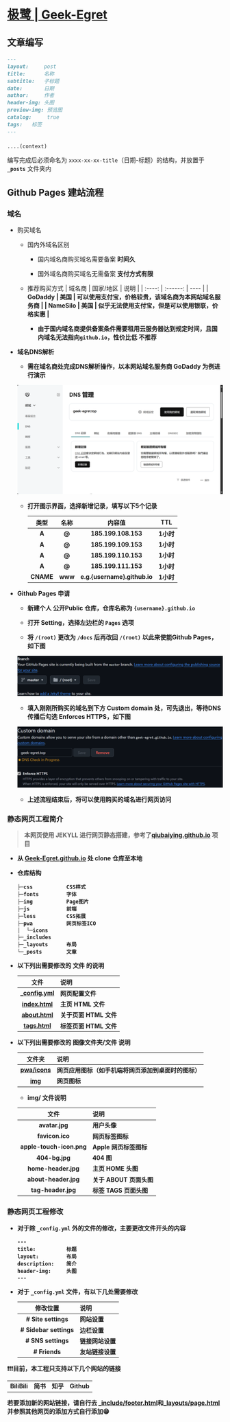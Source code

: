 # [极鹭 | Geek-Egret](https://geek-egret.github.io/)
## 文章编写
```markdown
---
layout:     post
title:      名称
subtitle:   子标题
date:       日期
author:     作者
header-img: 头图
preview-img: 预览图
catalog: 	 true
tags:   标签
---

....(context)
```
编写完成后必须命名为 `xxxx-xx-xx-title`（日期-标题）的结构，并放置于 <b>`_posts`</b> 文件夹内
## <b>Github Pages</b> 建站流程
### 域名
- 购买域名
    - 国内外域名区别
        - 国内域名商购买域名需要备案 <b>时间久</b>

        - 国外域名商购买域名无需备案 <b>支付方式有限</b>
    - 推荐购买方式
        | 域名商 | 国家/地区 | 说明 |
        | :----: | :------: | ---- |
        | <b>GoDaddy | 美国 | 可以使用支付宝，价格较贵，该域名商为本网站域名服务商 | 
        | <b>NameSilo | 美国 | 似乎无法使用支付宝，但是可以使用银联，价格实惠 |
        - 由于国内域名商提供备案条件需要租用云服务器达到规定时间，且国内域名无法指向`github.io`，性价比低 <b>不推荐</b>
- 域名DNS解析
    - 需在域名商处完成DNS解析操作，以本网站域名服务商 <b>GoDaddy</b> 为例进行演示

    ![image_godaddy_0](img\Snipaste_2025-02-03_14-55-07.png)

    - 打开图示界面，选择新增记录，填写以下5个记录
    
        | 类型 | 名称 | 内容值 | TTL |
        | :-: | :--: | :----: | :-: |
        | A | @ | 185.199.108.153 | 1小时 |
        | A | @ | 185.199.109.153 | 1小时 |
        | A | @ | 185.199.110.153 | 1小时 |
        | A | @ | 185.199.111.153 | 1小时 |
        | CNAME | www | <b>e.g.</b>{username}.github.io | 1小时 |
- <b>Github Pages</b> 申请
    - 新建个人 <b>公开Public</b> 仓库，仓库名称为 `{username}.github.io` 

    - 打开 <b>Setting</b>，选择左边栏的 `Pages` 选项

    - 将 `/(root)` 更改为 `/docs` 后再改回 `/(root)` 以此来使能Github Pages，如下图

    ![image_github_0](img\Snipaste_2025-02-03_15-10-31.png)

    - 填入刚刚所购买的域名到下方 <b>Custom domain</b> 处，可先退出，等待DNS传播后勾选 <b>Enforces HTTPS</b>，如下图

    ![image_github_1](img\Snipaste_2025-02-03_15-14-22.png)

    - 上述流程结束后，将可以使用购买的域名进行网页访问

### 静态网页工程简介
> 本网页使用 <b>JEKYLL</b> 进行网页静态搭建，参考了[<b>qiubaiying.github.io</b>](https://github.com/qiubaiying/qiubaiying.github.io/tree/master) 项目
- 从 [<b>Geek-Egret.github.io</b>](https://github.com/Geek-Egret/Geek-Egret.github.io) 处 <b>clone</b> 仓库至本地
- 仓库结构

    ```shell
    ├─css           CSS样式
    ├─fonts         字体
    ├─img           Page图片
    ├─js            前端
    ├─less          CSS拓展
    ├─pwa           网页标签ICO
    │  └─icons
    ├─_includes     
    ├─_layouts      布局
    └─_posts        文章
    ```
- 以下列出需要修改的 <b>文件</b> 的说明

    | 文件 | 说明 |
    | :-: | -------- |
    | [_config.yml](../_config.yml) | 网页配置文件 |
    | [index.html](../index.html) | 主页 HTML 文件 |
    | [about.html](../about.html) | 关于页面 HTML 文件 |
    | [tags.html](../tags.html) | 标签页面 HTML 文件 |

- 以下列出需要修改的 <b>图像文件夹/文件</b> 说明

    | 文件夹 | 说明 |
    | :-: | -------- |
    | [pwa/icons](../pwa/icons/) | 网页应用图标（如手机端将网页添加到桌面时的图标） |
    | [img](../img) | 网页图标 |

    - <b>img/ </b>文件说明

    | 文件 | 说明 |
    | :---: | ---- |
    | avatar.jpg | 用户头像 |
    | favicon.ico | 网页标签图标 |
    | apple-touch-icon.png | <b>Apple</b> 网页标签图标 |
    | 404-bg.jpg | <b>404</b> 图 |
    | home-header.jpg | 主页 <b>HOME</b> 头图 |
    | about-header.jpg | 关于 <b>ABOUT</b> 页面头图 |
    | tag-header.jpg | 标签 <b>TAGS</b> 页面头图 |

### 静态网页工程修改
- 对于除 `_config.yml` 外的文件的修改，主要更改文件开头的内容
    ```
    ---
    title:          标题
    layout:         布局
    description:    简介
    header-img:     头图
    ---
    ```
- 对于 `_config.yml` 文件，有以下几处需要修改

    | 修改位置 | 说明 |
    | :-----: | ---- | 
    | # Site settings | 网站设置 |
    | # Sidebar settings | 边栏设置 |
    | # SNS settings | 链接网站设置 |
    | # Friends | 友站链接设置 |

❗❗❗目前，本工程只支持以下几个网站的链接

|     |     |     |     |
| :-: | :-: | :-: | :-: |
| BiliBili | 简书 | 知乎 | Github |

若要添加新的网站链接，请自行去 [<b>_include/footer.html</b>](../_includes/footer.html)和[<b>_layouts/page.html</b>](../_layouts/page.html) 并参照其他网页的添加方式自行添加😁

